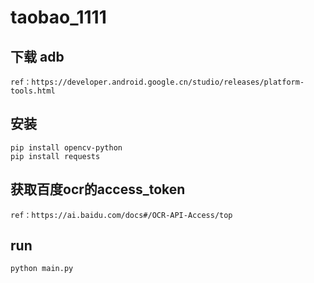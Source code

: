 # taobao_1111


## 下载 adb 
    ref：https://developer.android.google.cn/studio/releases/platform-tools.html
## 安装 
    pip install opencv-python 
    pip install requests
## 获取百度ocr的access_token
    ref：https://ai.baidu.com/docs#/OCR-API-Access/top
    
## run
    python main.py
